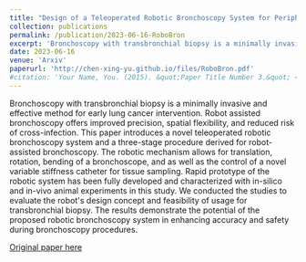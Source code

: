 ```yaml
---
title: "Design of a Teleoperated Robotic Bronchoscopy System for Peripheral Pulmonary Lesion Biopsy"
collection: publications
permalink: /publication/2023-06-16-RoboBron
excerpt: 'Bronchoscopy with transbronchial biopsy is a minimally invasive and effective method for early lung cancer intervention. Robot assisted bronchoscopy offers improved precision, spatial flexibility, and reduced risk of cross-infection. This paper introduces a novel teleoperated robotic bronchoscopy system and a three-stage procedure derived for robot-assisted bronchoscopy. The robotic mechanism allows for translation, rotation, bending of a bronchoscope, and as well as the control of a novel variable stiffness catheter for tissue sampling. Rapid prototype of the robotic system has been fully developed and characterized with in-silico and in-vivo animal experiments in this study. We conducted the studies to evaluate the robots design concept and feasibility of usage for transbronchial biopsy. The results demonstrate the potential of the proposed robotic bronchoscopy system in enhancing accuracy and safety during bronchoscopy procedures.'
date: 2023-06-16
venue: 'Arxiv'
paperurl: 'http://chen-xing-yu.github.io/files/RoboBron.pdf'
#citation: 'Your Name, You. (2015). &quot;Paper Title Number 3.&quot; <i>Journal 1</i>. 1(3).'
---
```


Bronchoscopy with transbronchial biopsy is a minimally invasive and effective method for early lung cancer intervention. Robot assisted bronchoscopy offers improved precision, spatial flexibility, and reduced risk of cross-infection. This paper introduces a novel teleoperated robotic bronchoscopy system and a three-stage procedure derived for robot-assisted bronchoscopy. The robotic mechanism allows for translation, rotation, bending of a bronchoscope, and as well as the control of a novel variable stiffness catheter for tissue sampling. Rapid prototype of the robotic system has been fully developed and characterized with in-silico and in-vivo animal experiments in this study. We conducted the studies to evaluate the robot's design concept and feasibility of usage for transbronchial biopsy. The results demonstrate the potential of the proposed robotic bronchoscopy system in enhancing accuracy and safety during bronchoscopy procedures.

[Original paper here](https://arxiv.org/abs/2306.09598)

